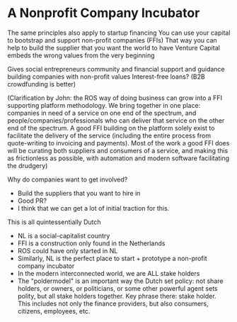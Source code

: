 # A Nonprofit Company Incubator

The same principles also apply to startup financing
You can use your capital to bootstrap and support non-profit companies (FFIs)
That way you can help to build the supplier that you want the world to have
Venture Capital embeds the wrong values from the very beginning

Gives social entrepreneurs community and financial support and guidance building companies with non-profit values
Interest-free loans?   (B2B crowdfunding is better)

(Clarification by John: the ROS way of doing business can grow into a FFI supporting platform methodology. 
We bring together in one place: companies in need of a service on one end of the 
spectrum, and people/companies/professionals who can deliver that service on the 
other end of the spectrum. A good FFI building on the platform solely exist to 
facilitate the delivery of the service (including the entire process from 
quote-writing to invoicing and payments).  Most of the work a good FFI does will be curating both suppliers and consumers of 
a service, and making this as frictionless as possible, with automation and modern 
software facilitating the drudgery) 

Why do companies want to get involved?
* Build the suppliers that you want to hire in
* Good PR?
* I think that we can get a lot of initial traction for this.

This is all quintessentially Dutch
* NL is a social-capitalist country
* FFI is a construction only found in the Netherlands
* ROS could have only started in NL
* Similarly, NL is the perfect place to start + prototype a non-profit company incubator
* In the modern interconnected world, we are ALL stake holders
* The "poldermodel" is an important way the Dutch set policy: not share holders, or owners, or politicians, or 
some other powerful agent sets polity, but all stake holders together. Key phrase there: stake holder. 
This includes not only the finance providers, but also consumers, citizens, employees, etc.
